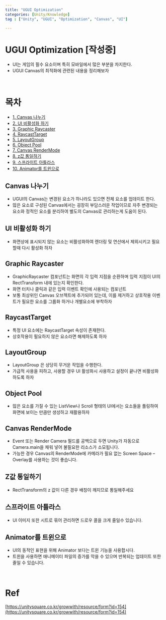 ```yaml
---
title: "UGUI Optimization"
categories: [Unity/Knowledge]
tag : ["Unity", "UGUI", "Optimization", "Canvas", "UI"]

---
```




# UGUI Optimization [작성중]

- UI는 게임의 필수 요소이며 특히 모바일에서 많은 부분을 차지한다.
- UGUI Canvas의 최적화에 관련된 내용을 정리해보자

<br>

# 목차

- [1. Canvas 나누기](#canvas-나누기)
- [2. UI 비활성화 하기](#ui-비활성화-하기)
- [3. Graphic Raycaster](#graphic-raycaster)
- [4. RaycastTarget](#raycasttarget)
- [5. LayoutGroup](#rayoutgroup)
- [6. Object Pool](#object-pool)
- [7. Canvas RenderMode](#canvas-rendermode)
- [8. z값 통일하기](#z값-통일하기)
- [9. 스프라이트 아틀라스](#스프라이트-아틀라스)
- [10. Animator를 트윈으로](#animator를-트윈으로)



## Canvas 나누기

- UGUI의 Canvas는 변경된 요소가 하나라도 있으면 전체 요소를 업데이트 한다. 
- 많은 요소로 구성된 Canvas에서는 굉장히 부담스러운 작업이므로 자주 변경되는 요소와 정적인 요소를 분리하여 별도의 Canvas로 관리하는게 도움이 된다.



## UI 비활성화 하기

- 화면상에 표시되지 않는 요소는 비활성화하여 렌더링 및 연산에서 제외시키고 필요할때 다시 활성화 하자



## Graphic Raycaster

- GraphicRaycaster 컴포넌트는 화면의 각 입력 지점을 순환하며 입력 지점이 UI의 RectTransform 내에 있는지 확인한다.
- 화면 터치나 클릭과 같은 입력 이벤트 확인에 사용되는 컴포넌트
- 보통 최상위인 Canvas 오브젝트에 추가되어 있는데, 이를 제거하고 상호작용 이벤트가 필요한 요소를 그룹화 하거나 개별요소에 부착하자



## RaycastTarget

- 특정 UI 요소에는 RaycastTarget 속성이 존재한다.
- 상호작용이 필요하지 않은 요소라면 해제하도록 하자



## LayoutGroup

- LayoutGroup 은 상당히 무거운 작업을 수행한다.
- 가급적 사용을 피하고, 사용할 경우 UI 활성화시 사용하고 설정이 끝나면 비활성화하도록 하자



## Object Pool

- 많은 요소를 가질 수 있는 ListView나 Scroll 형태의 UI에서는 요소들을 풀링하여 화면에 보이는 만큼만 생성하고 재활용하자



## Canvas RenderMode

- Event 또는 Render Camera 필드를 공백으로 두면 Unity가 자동으로 Camera.main을 채워 넣어 불필요한 리소스가 소모됩니다.
- 가능한 경우 Canvas의 RenderMode에 카메라가 필요 없는 Screen Space – Overlay를 사용하는 것이 좋습니다.



## Z값 통일하기

- RectTransform의 z 값이 다른 경우 배칭이 깨지므로 통일해주세요



## 스프라이트 아틀라스

- UI 이미지 또한 시트로 묶어 관리하면 드로우 콜을 크게 줄일수 있습니다.



## Animator를 트윈으로

- UI의 동적인 표현을 위해 Animator 보다는 트윈 기능을 사용합시다.
- 트윈을 사용하면 애니메이터 파일의 증가를 막을 수 있으며 반복되는 업데이트 또한 줄일 수 있습니다.

<br>

# Ref

[https://unitysquare.co.kr/growwith/resource/form?id=154](https://unitysquare.co.kr/growwith/resource/form?id=154)